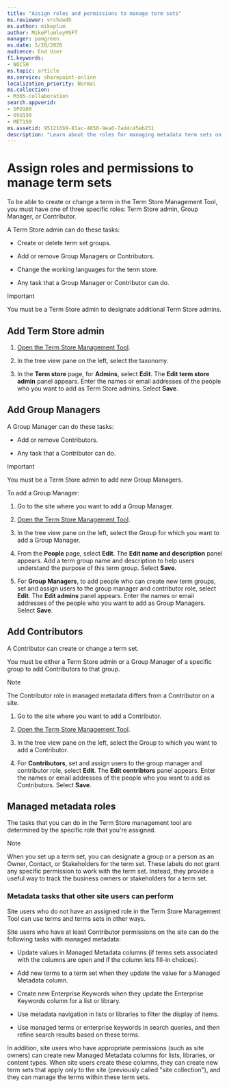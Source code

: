 ```yaml
---
title: "Assign roles and permissions to manage term sets"
ms.reviewer: vrchowdh
ms.author: mikeplum
author: MikePlumleyMSFT
manager: pamgreen
ms.date: 5/28/2020
audience: End User
f1.keywords:
- NOCSH
ms.topic: article
ms.service: sharepoint-online
localization_priority: Normal
ms.collection:  
- M365-collaboration
search.appverid:
- SPO160
- OSU150
- MET150
ms.assetid: 951216b9-81ac-4850-9ea0-7ad4c45eb231
description: "Learn about the roles for managing metadata term sets on a SharePoint site, and how to assign people to those roles"
---
```


# Assign roles and permissions to manage term sets

To be able to create or change a term in the Term Store Management Tool, you must have one of three specific roles: Term Store admin, Group Manager, or Contributor. 
  
A Term Store admin can do these tasks:
  
- Create or delete term set groups.
    
- Add or remove Group Managers or Contributors.
    
- Change the working languages for the term store.
    
- Any task that a Group Manager or Contributor can do.
    
> [!IMPORTANT]
>  You must be a Term Store admin to designate additional Term Store admins. 
  
## Add Term Store admin
  
1. [Open the Term Store Management Tool](open-term-store-management-tool.md).
    
2. In the tree view pane on the left, select the taxonomy.
    
3. In the **Term store** page, for **Admins**, select **Edit**. The **Edit term store admin** panel appears. Enter the names or email addresses of the people who you want to add as Term Store admins. Select **Save**.
    
## Add Group Managers
<a name="__toc332890716"> </a>

A Group Manager can do these tasks:
  
- Add or remove Contributors.
    
- Any task that a Contributor can do.
    
> [!IMPORTANT]
>  You must be a Term Store admin to add new Group Managers. 
  
To add a Group Manager:
  
1. Go to the site where you want to add a Group Manager.
    
2. [Open the Term Store Management Tool](open-term-store-management-tool.md).
    
3. In the tree view pane on the left, select the Group for which you want to add a Group Manager. 
    
4. From the **People** page, select **Edit**. The **Edit name and description** panel appears. Add a term group name and description to help users understand the purpose of this term group. Select **Save.**

4.  For **Group Managers**, to add people who can create new term groups, set and assign users to the group manager and contributor role, select **Edit**. The **Edit admins** panel appears. Enter the names or email addresses of the people who you want to add as Group Managers. Select **Save**.
    
    
## Add Contributors
<a name="__toc332890717"> </a>

A Contributor can create or change a term set.
  
You must be either a Term Store admin or a Group Manager of a specific group to add Contributors to that group.
  
> [!NOTE]
>  The Contributor role in managed metadata differs from a Contributor on a site. 
  
1. Go to the site where you want to add a Contributor.
    
2. [Open the Term Store Management Tool](open-term-store-management-tool.md).
    
3. In the tree view pane on the left, select the Group to which you want to add a Contributor. 
    
4. For **Contributors**, set and assign users to the group manager and contributor role, select **Edit**. The **Edit contribtors** panel appears. Enter the names or email addresses of the people who you want to add as Contributors. Select **Save**. 

    
## Managed metadata roles
<a name="__toc332890713"> </a>

The tasks that you can do in the Term Store management tool are determined by the specific role that you're assigned. 
  
> [!NOTE]
>  When you set up a term set, you can designate a group or a person as an Owner, Contact, or Stakeholders for the term set. These labels do not grant any specific permission to work with the term set. Instead, they provide a useful way to track the business owners or stakeholders for a term set. 
  
### Metadata tasks that other site users can perform
<a name="__toc332890714"> </a>

Site users who do not have an assigned role in the Term Store Management Tool can use terms and terms sets in other ways. 
  
Site users who have at least Contributor permissions on the site can do the following tasks with managed metadata: 
  
- Update values in Managed Metadata columns (if terms sets associated with the columns are open and if the column lets fill-in choices).
    
- Add new terms to a term set when they update the value for a Managed Metadata column.
    
- Create new Enterprise Keywords when they update the Enterprise Keywords column for a list or library.
    
- Use metadata navigation in lists or libraries to filter the display of items.
    
- Use managed terms or enterprise keywords in search queries, and then refine search results based on these terms.
    
In addition, site users who have appropriate permissions (such as site owners) can create new Managed Metadata columns for lists, libraries, or content types. When site users create these columns, they can create new term sets that apply only to the site (previously called "site collection"), and they can manage the terms within these term sets. 
  
